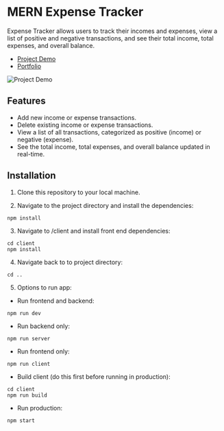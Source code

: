 # MERN Expense Tracker

Expense Tracker allows users to track their incomes and expenses, view a list of positive and negative transactions, and see their total income, total expenses, and overall balance.

- [Project Demo](https://expense-tracker-mern-41ga.onrender.com)
- [Portfolio](https://charlie-nourrcier-dev-portfolio.onrender.com)

![Project Demo](https://res.cloudinary.com/dwguf4w1t/image/upload/v1719692435/Portfolio%20Projects/expensetracker_sko0s5.gif)

## Features

- Add new income or expense transactions.
- Delete existing income or expense transactions.
- View a list of all transactions, categorized as positive (income) or negative (expense).
- See the total income, total expenses, and overall balance updated in real-time.

## Installation

1. Clone this repository to your local machine.

2. Navigate to the project directory and install the dependencies:

```
npm install
```

3. Navigate to /client and install front end dependencies: 

```
cd client
npm install
```

4. Navigate back to to project directory:

```
cd ..
```

5. Options to run app:

- Run frontend and backend: 

```
npm run dev
```

- Run backend only:

```
npm run server
```

- Run frontend only:

```
npm run client
```

- Build client (do this first before running in production):

```
cd client
npm run build
```

- Run production:

```
npm start
```


